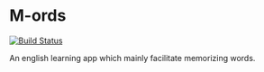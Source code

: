 # M-ords  
[![Build Status](https://travis-ci.org/cheng10/M-ords.svg?branch=master)](https://travis-ci.org/cheng10/M-ords)

An english learning app which mainly facilitate memorizing words.
